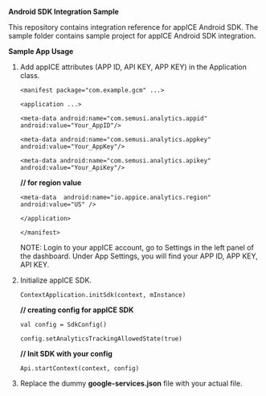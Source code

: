 **Android SDK Integration Sample**

This repository contains integration reference for appICE Android SDK. The sample folder contains sample project for appICE Android SDK integration.

**Sample App Usage**

1. Add appICE attributes (APP ID, API KEY, APP KEY) in the Application class.

    ```<manifest package="com.example.gcm" ...>```
   
    ```<application ...>```
   
    ```<meta-data android:name="com.semusi.analytics.appid" android:value="Your_AppID"/>```
   
    ```<meta-data android:name="com.semusi.analytics.appkey" android:value="Your_AppKey"/>```
   
    ```<meta-data android:name="com.semusi.analytics.apikey" android:value="Your_ApiKey"/>```
 
    **// for region value**

    ```<meta-data  android:name="io.appice.analytics.region"  android:value="US" />```
 
    ```</application>```

    ```</manifest>```
 
   NOTE: Login to your appICE account, go to Settings in the left panel of the dashboard. Under App Settings, you will find your APP ID, APP KEY, API KEY.

2. Initialize appICE SDK.

    ```ContextApplication.initSdk(context, mInstance)```
    
    **// creating config for appICE SDK**
    
    ```val config = SdkConfig()```
    
    ```config.setAnalyticsTrackingAllowedState(true)```
    
    **// Init SDK with your config**
    
    ```Api.startContext(context, config)```
      
3. Replace the dummy **google-services.json** file with your actual file.
